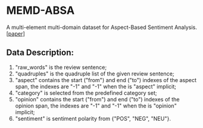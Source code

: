 # MEMD-ABSA
 A multi-element multi-domain dataset for Aspect-Based Sentiment Analysis. [[paper]]([https://arxiv.org/pdf/2306.16956.pdf)

## Data Description:

1. "raw_words" is the review sentence;
2. "quadruples" is the quadruple list of the given review sentence;
3. "aspect" contains the start ("from") and end ("to") indexes of the aspect span, the indexes are "-1" and "-1" when the is "aspect" implicit;
4. "category" is selected from the predefined category set;
5. "opinion" contains the start ("from") and end ("to") indexes of the opinion span, the indexes are "-1" and "-1" when the is "opinion" implicit;
6. "sentiment" is sentiment polarity from {"POS", "NEG", "NEU"}.
